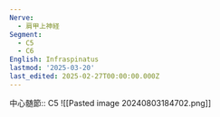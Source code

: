 ```yaml
---
Nerve:
  - 肩甲上神経
Segment:
  - C5
  - C6
English: Infraspinatus
lastmod: '2025-03-20'
last_edited: 2025-02-27T00:00:00.000Z
---
```


中心髄節:: C5
![[Pasted image 20240803184702.png]]
